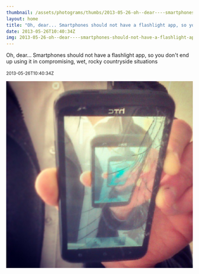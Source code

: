 ```yaml
---
thumbnail: /assets/photograms/thumbs/2013-05-26-oh--dear----smartphones-should-not-have-a-flashlight-app--so-you-don-t-end-up-using-it-in-compromising--wet--rocky-countryside-situations.png
layout: home
title: "Oh, dear... Smartphones should not have a flashlight app, so you don't end up using it in compromising, wet, rocky countryside situations"
date: 2013-05-26T10:40:34Z
img: 2013-05-26-oh--dear----smartphones-should-not-have-a-flashlight-app--so-you-don-t-end-up-using-it-in-compromising--wet--rocky-countryside-situations.jpg
---
```


Oh, dear... Smartphones should not have a flashlight app, so you don't end up using it in compromising, wet, rocky countryside situations

<small>2013-05-26T10:40:34Z</small>

![Oh, dear... Smartphones should not have a flashlight app, so you don't end up using it in compromising, wet, rocky countryside situations](/assets/photograms/original/2013-05-26-oh--dear----smartphones-should-not-have-a-flashlight-app--so-you-don-t-end-up-using-it-in-compromising--wet--rocky-countryside-situations.jpg)
